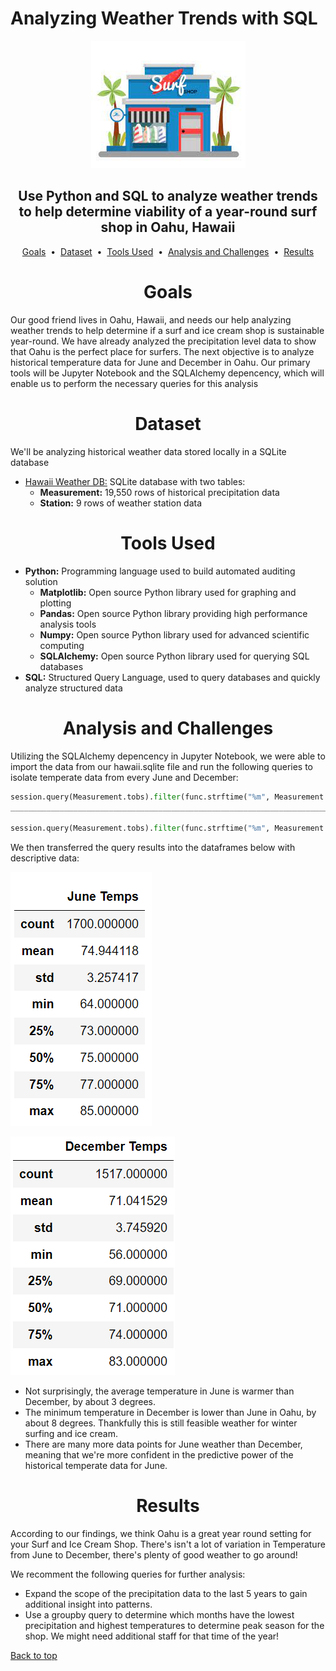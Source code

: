 # Analyzing Weather Trends with SQL

<div align="center">
    <img src=images/surf.jpg>
</div>

## <div align="center">Use Python and SQL to analyze weather trends to help determine viability of a year-round surf shop in Oahu, Hawaii</div>

<p align="center">
<a href="#goals">Goals</a> &nbsp;&bull;&nbsp;
<a href="#dataset">Dataset</a> &nbsp;&bull;&nbsp;
<a href="#tools-used">Tools Used</a> &nbsp;&bull;&nbsp;
<a href="#analysis-and-challenges">Analysis and Challenges</a> &nbsp;&bull;&nbsp;
<a href="#results">Results</a>
</p>

# <div align="center">Goals</div>

Our good friend lives in Oahu, Hawaii, and needs our help analyzing weather trends to help determine if a surf and ice cream shop is sustainable year-round. We have already analyzed the precipitation level data to show that Oahu is the perfect place for surfers. The next objective is to analyze historical temperature data for June and December in Oahu. Our primary tools will be Jupyter Notebook and the SQLAlchemy depencency, which will enable us to perform the necessary queries for this analysis


# <div align="center">Dataset</div>

We'll be analyzing historical weather data stored locally in a SQLite database

- [Hawaii Weather DB:](data/hawaii.sqlite) SQLite database with two tables: 
    - **Measurement:** 19,550 rows of historical precipitation data
    - **Station:** 9 rows of weather station data

# <div align="center">Tools Used</div>
- **Python:** Programming language used to build automated auditing solution
    - **Matplotlib:** Open source Python library used for graphing and plotting
    - **Pandas:** Open source Python library providing high performance analysis tools
    - **Numpy:** Open source Python library used for advanced scientific computing
    - **SQLAlchemy:** Open source Python library used for querying SQL databases
- **SQL:** Structured Query Language, used to query databases and quickly analyze structured data


# <div align="center">Analysis and Challenges</div>

Utilizing the SQLAlchemy depencency in Jupyter Notebook, we were able to import the data from our hawaii.sqlite file and run the following queries to isolate temperate data from every June and December:


```python
session.query(Measurement.tobs).filter(func.strftime("%m", Measurement.date) == "06").all()
____________________________________________________________________________________________

session.query(Measurement.tobs).filter(func.strftime("%m", Measurement.date) == "12").all()
```

We then transferred the query results into the dataframes below with descriptive data:

![June Temperatures](images/june_temps.png)

![December Temperatures](images/dec_temps.png)

- Not surprisingly, the average temperature in June is warmer than December, by about 3 degrees.
- The minimum temperature in December is lower than June in Oahu, by about 8 degrees. Thankfully this is still feasible weather for winter surfing and ice cream.
- There are many more data points for June weather than December, meaning that we're more confident in the predictive power of the historical temperate data for June.

# <div align="center">Results</div>

According to our findings, we think Oahu is a great year round setting for your Surf and Ice Cream Shop. There's isn't a lot of variation in Temperature from June to December, there's plenty of good weather to go around!

We recomment the following queries for further analysis:
- Expand the scope of the precipitation data to the last 5 years to gain additional insight into patterns.
- Use a groupby query to determine which months have the lowest precipitation and highest temperatures to determine peak season for the shop. We might need additional staff for that time of the year!

[Back to top](#analyzing-weather-trends-with-sql)






